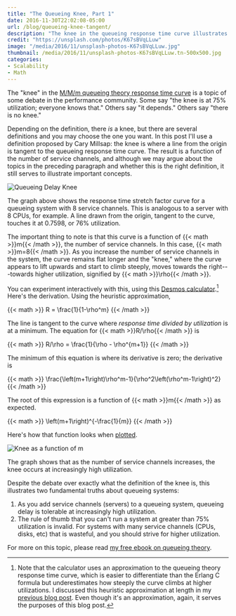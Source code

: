 ```yaml
---
title: "The Queueing Knee, Part 1"
date: 2016-11-30T22:02:08-05:00
url: /blog/queueing-knee-tangent/
description: "The knee in the queueing response time curve illustrates important truths about queueing theory."
credit: "https://unsplash.com/photos/K67sBVqLLuw"
image: "/media/2016/11/unsplash-photos-K67sBVqLLuw.jpg"
thumbnail: /media/2016/11/unsplash-photos-K67sBVqLLuw.tn-500x500.jpg
categories:
- Scalability
- Math
---
```


The "knee" in the [M/M/m queueing theory response time
curve](/blog/response-time-stretch-factor/) is a topic of some debate in the
performance community. Some say "the knee is at 75% utilization; everyone knows
that." Others say "it depends." Others say "there is no knee."

<!--more-->

Depending on the definition, there _is_ a knee, but there are several
definitions and you may choose the one you want. In this post I'll use a
definition proposed by Cary Millsap: the knee is where a line from the origin is
tangent to the queueing response time curve. The result is a function of the
number of service channels, and although we may argue about the topics in the
preceding paragraph and whether this is the right definition, it still serves to
illustrate important concepts.

![Queueing Delay Knee](/media/2016/11/knee-1.png)

The graph above shows the response time stretch factor curve for a queueing
system with 8 service channels. This is analogous to a server with 8 CPUs, for
example. A line drawn from the origin, tangent to the curve, touches it at
0.7598, or 76% utilization.

The important thing to note is that this curve is a function of {{< math >}}m{{< /math >}}, the
number of service channels. In this case, {{< math >}}m=8{{< /math >}}. As you increase the number
of service channels in the system, the curve remains flat longer and the "knee,"
where the curve appears to lift upwards and start to climb steeply, moves towards
the right---towards higher utilization, signified by {{< math >}}\rho{{< /math >}}.

You can experiment interactively with this, using this [Desmos
calculator](https://www.desmos.com/calculator/cqh81xgspq).[^1]
Here's the derivation. Using the heuristic approximation,

{{< math >}}
R = \frac{1}{1-\rho^m}
{{< /math >}}

The line is tangent to the curve where *response time divided by
utilization* is at a minimum. The equation for {{< math >}}R/\rho{{< /math >}} is

{{< math >}}
R/\rho = \frac{1}{\rho - \rho^{m+1}}
{{< /math >}}

The minimum of this equation is where its derivative is zero; the derivative is

{{< math >}}
\frac{\left(m+1\right)\rho^m-1}{\rho^2\left(\rho^m-1\right)^2}
{{< /math >}}

The root of this expression is a function of {{< math >}}m{{< /math >}} as expected.

{{< math >}}
\left(m+1\right)^{-\frac{1}{m}}
{{< /math >}}

Here's how that function looks when
[plotted](https://www.desmos.com/calculator/lnutkzjitx).

![Knee as a function of m](/media/2016/11/knee-2.png)

The graph shows that as the number of service channels increases,
the knee occurs at increasingly high utilization.

Despite the debate over exactly what the definition of the knee is, this
illustrates two fundamental truths about queueing systems:

1. As you add service channels (servers) to a queueing system, queueing delay is
	tolerable at increasingly high utilization.
2. The rule of thumb that you can't run a system at greater than 75% utilization
	is invalid. For systems with many service channels (CPUs, disks, etc) that is
	wasteful, and you should strive for higher utilization.

For more on this topic, please read [my free ebook on queueing
theory](https://www.vividcortex.com/resources/queueing-theory).

[^1]: Note that the calculator uses an approximation to the queueing theory response time curve, which is easier to differentiate than the Erlang C formula but underestimates how steeply the curve climbs at higher utilizations. I discussed this heuristic approximation at length in my [previous blog post](/blog/response-time-stretch-factor/). Even though it's an approximation, again, it serves the purposes of this blog post.
